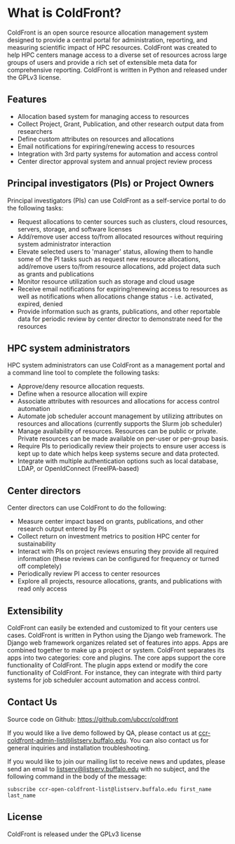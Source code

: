 # What is ColdFront?

ColdFront is an open source resource allocation management system designed to provide a
central portal for administration, reporting, and measuring scientific impact
of HPC resources. ColdFront was created to help HPC centers manage access to a
diverse set of resources across large groups of users and provide a rich set of
extensible meta data for comprehensive reporting. ColdFront is written in
Python and released under the GPLv3 license.  

## Features

- Allocation based system for managing access to resources
- Collect Project, Grant, Publication, and other research output data from researchers
- Define custom attributes on resources and allocations
- Email notifications for expiring/renewing access to resources
- Integration with 3rd party systems for automation and access control
- Center director approval system and annual project review process

## Principal investigators (PIs) or Project Owners

Principal investigators (PIs) can use ColdFront as a self-service portal to do
the following tasks:

- Request allocations to center sources such as clusters, cloud resources,
  servers, storage, and software licenses
- Add/remove user access to/from allocated resources without requiring system
  administrator interaction
- Elevate selected users to 'manager' status, allowing them to handle some of the PI tasks such as request new resource allocations, add/remove users to/from resource allocations, add project data such as grants and publications
- Monitor resource utilization such as storage and cloud usage
- Receive email notifications for expiring/renewing access to resources as well as notifications when allocations change status - i.e. activated, expired, denied
- Provide information such as grants, publications, and other reportable data
  for periodic review by center director to demonstrate need for the
  resources

## HPC system administrators

HPC system administrators can use ColdFront as a management portal and a
command line tool to complete the following tasks:

- Approve/deny resource allocation requests.
- Define when a resource allocation will expire
- Associate attributes with resources and allocations for access control
  automation
- Automate job scheduler account management by utilizing attributes on
  resources and allocations (currently supports the Slurm job scheduler)
- Manage availability of resources. Resources can be public or private. Private
  resources can be made available on per-user or per-group basis.
- Require PIs to periodically review their projects to ensure user access is kept up to date which helps keep systems secure and data protected.
- Integrate with multiple authentication options such as local database, LDAP, or
  OpenIdConnect (FreeIPA-based)


## Center directors

Center directors can use ColdFront to do the following:

- Measure center impact based on grants, publications, and other research output entered by PIs
- Collect return on investment metrics to position HPC center for
  sustainability
- Interact with PIs on project reviews ensuring they provide all required information (these reviews can be configured for frequency or turned off completely)
- Periodically review PI access to center resources
- Explore all projects, resource allocations, grants, and publications with
  read only access

## Extensibility

ColdFront can easily be extended and customized to fit your centers use cases.
ColdFront is written in Python using the Django web framework. The Django web
framework organizes related set of features into apps. Apps are combined
together to make up a project or system. ColdFront separates its apps into two
categories: core and plugins. The core apps support the core functionality of
ColdFront. The plugin apps extend or modify the core functionality of
ColdFront. For instance, they can integrate with third party systems for job
scheduler account automation and access control.  

## Contact Us

Source code on Github: https://github.com/ubccr/coldfront

If you would like a live demo followed by QA, please contact us at
ccr-coldfront-admin-list@listserv.buffalo.edu. You can also contact us for
general inquiries and installation troubleshooting.

If you would like to join our mailing list to receive news and updates, please
send an email to listserv@listserv.buffalo.edu with no subject, and the
following command in the body of the message:

```
subscribe ccr-open-coldfront-list@listserv.buffalo.edu first_name last_name
```

## License

ColdFront is released under the GPLv3 license
